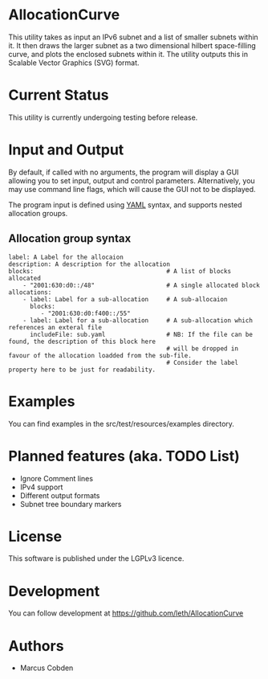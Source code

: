 # AllocationCurve

This utility takes as input an IPv6 subnet and a list of smaller subnets within it.
It then draws the larger subnet as a two dimensional hilbert space-filling curve, and plots the enclosed subnets within it.
The utility outputs this in Scalable Vector Graphics (SVG) format.

# Current Status

This utility is currently undergoing testing before release.

# Input and Output

By default, if called with no arguments, the program will display a GUI allowing you to set input, output and control parameters. Alternatively, you may use command line flags, which will cause the GUI not to be displayed.

The program input is defined using [YAML](http://www.yaml.org/) syntax, and supports nested allocation groups.

## Allocation group syntax

	label: A Label for the allocaion
	description: A description for the allocation
	blocks:                                     # A list of blocks allocated
	    - "2001:630:d0::/48"                    # A single allocated block
	allocations:
	    - label: Label for a sub-allocation     # A sub-allocaion
	      blocks:
	         - "2001:630:d0:f400::/55" 
	    - label: Label for a sub-allocation     # A sub-allocation which references an exteral file
	      includeFile: sub.yaml                 # NB: If the file can be found, the description of this block here
	                                            # will be dropped in favour of the allocation loadded from the sub-file.
	                                            # Consider the label property here to be just for readability.
	
# Examples

You can find examples in the src/test/resources/examples directory.

# Planned features (aka. TODO List)
* Ignore Comment lines
* IPv4 support
* Different output formats
* Subnet tree boundary markers

# License

This software is published under the LGPLv3 licence.

# Development

You can follow development at https://github.com/leth/AllocationCurve

# Authors

* Marcus Cobden 